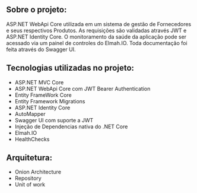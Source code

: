## Sobre o projeto:
ASP.NET WebApi Core utilizada em um sistema de gestão de Fornecedores e seus respectivos Produtos.
As requisições são validadas através JWT e ASP.NET Identity Core. 
O monitoramento da saúde da aplicação pode ser acessado via um painel de controles do Elmah.IO.
Toda documentação foi feita através do Swagger UI.

## Tecnologias utilizadas no projeto:

- ASP.NET MVC Core
- ASP.NET WebApi Core com JWT Bearer Authentication
- Entity FrameWork Core
- Entity Framework Migrations
- ASP.NET Identity Core
- AutoMapper
- Swagger UI com suporte a JWT
- Injeção de Dependencias nativa do .NET Core
- Elmah.IO
- HealthChecks

## Arquitetura:
- Onion Architecture
- Repository
- Unit of work

